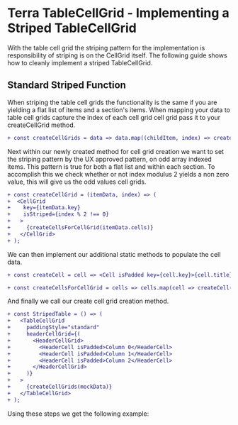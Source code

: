 # Terra TableCellGrid - Implementing a Striped TableCellGrid

With the table cell grid the striping pattern for the implementation is responsibility of striping is on the CellGrid itself. The following guide shows how to cleanly implement a striped TableCellGrid.

## Standard Striped Function
When striping the table cell grids the functionality is the same if you are yielding a flat list of items and a section's items.  When mapping your data to table cell grids capture the index of each cell grid cell grid pass it to your createCellGrid method.
```diff
+ const createCellGrids = data => data.map((childItem, index) => createCellGrid(childItem, index));
```
Next within our newly created method for cell grid creation we want to set the striping pattern by the UX approved pattern, on odd array indexed items. This pattern is true for both a flat list and within each section. To accomplish this we check whether or not index modulus 2 yields a non zero value, this will give us the odd values cell grids.
```diff
+ const createCellGrid = (itemData, index) => (
+  <CellGrid
+    key={itemData.key}
+    isStriped={index % 2 !== 0}
+   >
+     {createCellsForCellGrid(itemData.cells)}
+   </CellGrid>
+ );
```
We can then implement our additional static methods to populate the cell data.
```diff
+ const createCell = cell => <Cell isPadded key={cell.key}>{cell.title}</Cell>;

+ const createCellsForCellGrid = cells => cells.map(cell => createCell(cell));
```
And finally we call our create cell grid creation method.
```diff
+ const StripedTable = () => (
+   <TableCellGrid
+     paddingStyle="standard"
+     headerCellGrid={(
+       <HeaderCellGrid>
+         <HeaderCell isPadded>Column 0</HeaderCell>
+         <HeaderCell isPadded>Column 1</HeaderCell>
+         <HeaderCell isPadded>Column 2</HeaderCell>
+       </HeaderCellGrid>
+     )}
+   >
+     {createCellGrids(mockData)}
+   </TableCellGrid>
+ );
```
Using these steps we get the following example:

